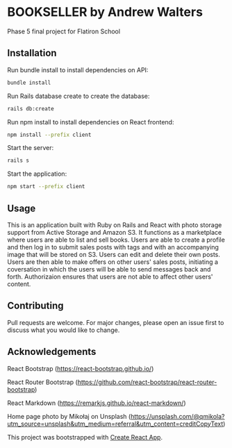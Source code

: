 # BOOKSELLER by Andrew Walters

Phase 5 final project for Flatiron School

## Installation

Run bundle install to install dependencies on API:

```bash
bundle install
```

Run Rails database create to create the database:

```bash
rails db:create
```

Run npm install to install dependencies on React frontend: 

```bash
npm install --prefix client
```

Start the server: 

```bash
rails s
```

Start the application:

```bash
npm start --prefix client
```


## Usage

This is an application built with Ruby on Rails and React with photo storage support from Active Storage and Amazon S3. It functions as a marketplace where users are able to list and sell books. Users are able to create a profile and then log in to submit sales posts with tags and with an accompanying image that will be stored on S3. Users can edit and delete their own posts. Users are then able to make offers on other users' sales posts, initiating a coversation in which the users will be able to send messages back and forth. Authorizaion ensures that users are not able to affect other users' content. 

## Contributing

Pull requests are welcome. For major changes, please open an issue first to discuss what you would like to change.

## Acknowledgements

React Bootstrap (https://react-bootstrap.github.io/)

React Router Bootstrap (https://github.com/react-bootstrap/react-router-bootstrap)

React Markdown (https://remarkjs.github.io/react-markdown/)

Home page photo by Mikołaj on Unsplash (https://unsplash.com/@qmikola?utm_source=unsplash&utm_medium=referral&utm_content=creditCopyText)  

This project was bootstrapped with [Create React App](https://github.com/facebook/create-react-app).
